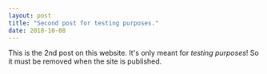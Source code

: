 ```yaml
---
layout: post
title: "Second post for testing purposes."
date: 2018-10-08
---
```


This is the 2nd post on this website. It's only meant for *testing purposes*!
So it must be removed when the site is published.
